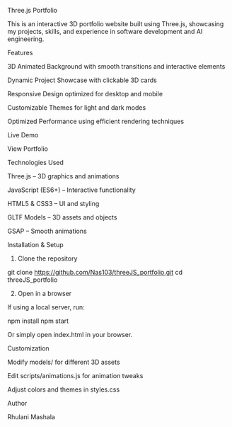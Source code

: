 Three.js Portfolio

This is an interactive 3D portfolio website built using Three.js, showcasing my projects, skills, and experience in software development and AI engineering.

Features

3D Animated Background with smooth transitions and interactive elements

Dynamic Project Showcase with clickable 3D cards

Responsive Design optimized for desktop and mobile

Customizable Themes for light and dark modes

Optimized Performance using efficient rendering techniques


Live Demo

View Portfolio

Technologies Used

Three.js – 3D graphics and animations

JavaScript (ES6+) – Interactive functionality

HTML5 & CSS3 – UI and styling

GLTF Models – 3D assets and objects

GSAP – Smooth animations


Installation & Setup

1. Clone the repository

git clone https://github.com/Nas103/threeJS_portfolio.git
cd threeJS_portfolio


2. Open in a browser

If using a local server, run:

npm install
npm start

Or simply open index.html in your browser.




Customization

Modify models/ for different 3D assets

Edit scripts/animations.js for animation tweaks

Adjust colors and themes in styles.css

Author

Rhulani Mashala
